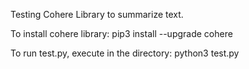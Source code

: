 Testing Cohere Library to summarize text.

To install cohere library:
pip3 install --upgrade cohere

To run test.py, execute in the directory:
python3 test.py
